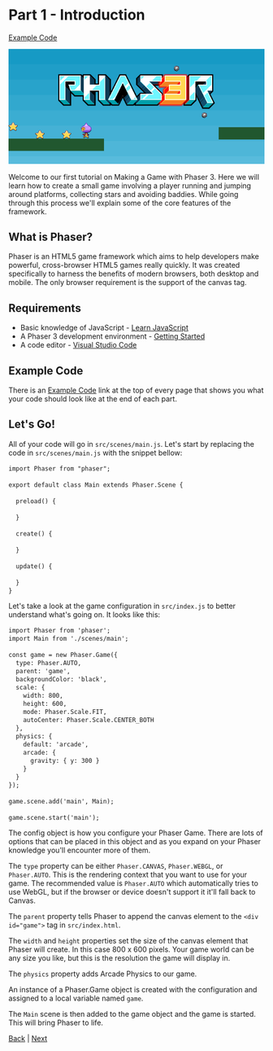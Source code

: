 # Part 1 - Introduction

[Example Code](example-code/part-1.js)

![](images/tutorial_header.png)

Welcome to our first tutorial on Making a Game with Phaser 3. Here we will learn how to create a small game involving a player running and jumping around platforms, collecting stars and avoiding baddies. While going through this process we'll explain some of the core features of the framework.

## What is Phaser?
Phaser is an HTML5 game framework which aims to help developers make powerful, cross-browser HTML5 games really quickly. It was created specifically to harness the benefits of modern browsers, both desktop and mobile. The only browser requirement is the support of the canvas tag.

## Requirements
- Basic knowledge of JavaScript - [Learn JavaScript](https://www.sololearn.com/learning/1024)
- A Phaser 3 development environment - [Getting Started](../README.md#getting-started)
- A code editor - [Visual Studio Code](https://code.visualstudio.com/)

## Example Code
There is an [Example Code](example-code/part-1.js) link at the top of every page that shows you what your code should look like at the end of each part.

## Let's Go!
All of your code will go in `src/scenes/main.js`. Let's start by replacing the code in `src/scenes/main.js` with the snippet bellow:

```
import Phaser from "phaser";

export default class Main extends Phaser.Scene {

  preload() {

  }

  create() {

  }

  update() {

  }
}
```

Let's take a look at the game configuration in `src/index.js` to better understand what's going on. It looks like this:

```
import Phaser from 'phaser';
import Main from './scenes/main';

const game = new Phaser.Game({
  type: Phaser.AUTO,
  parent: 'game',
  backgroundColor: 'black',
  scale: {
    width: 800,
    height: 600,
    mode: Phaser.Scale.FIT,
    autoCenter: Phaser.Scale.CENTER_BOTH
  },
  physics: {
    default: 'arcade',
    arcade: {
      gravity: { y: 300 }
    }
  }
});

game.scene.add('main', Main);

game.scene.start('main');
```

The config object is how you configure your Phaser Game. There are lots of options that can be placed in this object and as you expand on your Phaser knowledge you'll encounter more of them.

The `type` property can be either `Phaser.CANVAS`, `Phaser.WEBGL`, or `Phaser.AUTO`. This is the rendering context that you want to use for your game. The recommended value is `Phaser.AUTO` which automatically tries to use WebGL, but if the browser or device doesn't support it it'll fall back to Canvas.

The `parent` property tells Phaser to append the canvas element to the `<div id="game">` tag in `src/index.html`.

The `width` and `height` properties set the size of the canvas element that Phaser will create. In this case 800 x 600 pixels. Your game world can be any size you like, but this is the resolution the game will display in.

The `physics` property adds Arcade Physics to our game.

An instance of a Phaser.Game object is created with the configuration and assigned to a local variable named `game`.

The `Main` scene is then added to the game object and the game is started. This will bring Phaser to life.

[Back](README.md) | [Next](part-2.md)
